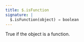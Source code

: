 ```yaml
---
title: $.isFunction
signature: |
  $.isFunction(object) ⇒ boolean
---
```


True if the object is a function.
